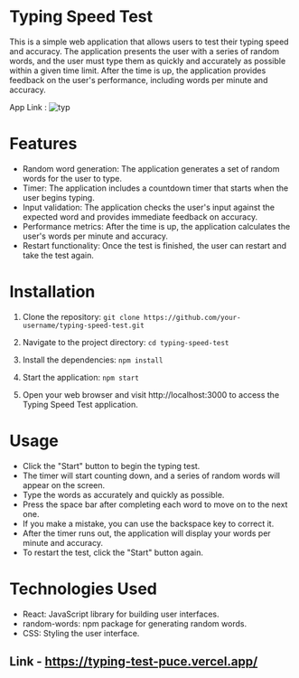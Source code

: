 # Typing Speed Test
This is a simple web application that allows users to test their typing speed and accuracy. The application presents the user with a series of random words, and the user must type them as quickly and accurately as possible within a given time limit. After the time is up, the application provides feedback on the user's performance, including words per minute and accuracy.

App Link : ![typ](https://github.com/sudh-202/typing_test/assets/87563365/fb94acb9-dd6c-4978-ba01-97ce9af1bc7a)

# Features
* Random word generation: The application generates a set of random words for the user to type.
* Timer: The application includes a countdown timer that starts when the user begins typing.
* Input validation: The application checks the user's input against the expected word and provides immediate feedback on accuracy.
* Performance metrics: After the time is up, the application calculates the user's words per minute and accuracy.
* Restart functionality: Once the test is finished, the user can restart and take the test again.

# Installation
1. Clone the repository:
`git clone https://github.com/your-username/typing-speed-test.git`

2. Navigate to the project directory:
`cd typing-speed-test`

3. Install the dependencies:
`npm install`

4. Start the application:
`npm start`

5. Open your web browser and visit http://localhost:3000 to access the Typing Speed Test application.

# Usage
* Click the "Start" button to begin the typing test.
* The timer will start counting down, and a series of random words will appear on the screen.
* Type the words as accurately and quickly as possible.
* Press the space bar after completing each word to move on to the next one.
* If you make a mistake, you can use the backspace key to correct it.
* After the timer runs out, the application will display your words per minute and accuracy.
* To restart the test, click the "Start" button again.

# Technologies Used
* React: JavaScript library for building user interfaces.
* random-words: npm package for generating random words.
* CSS: Styling the user interface.



## Link - https://typing-test-puce.vercel.app/
